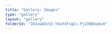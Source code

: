 ```yaml
---
title: "Gallery: Images"
type: "gallery"
layout: "gallery"
folderId: "10JuwkDcV2-YXxF4TsgCc-PjZXBEUy6u9"
---
```

